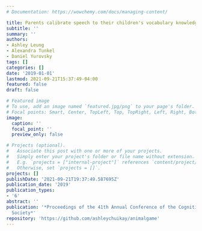 ```yaml
---
# Documentation: https://wowchemy.com/docs/managing-content/

title: Parents calibrate speech to their children's vocabulary knowledge
subtitle: ''
summary: ''
authors:
- Ashley Leung
- Alexandra Tunkel
- Daniel Yurovsky
tags: []
categories: []
date: '2019-01-01'
lastmod: 2021-09-21T15:37:49-04:00
featured: false
draft: false

# Featured image
# To use, add an image named `featured.jpg/png` to your page's folder.
# Focal points: Smart, Center, TopLeft, Top, TopRight, Left, Right, BottomLeft, Bottom, BottomRight.
image:
  caption: ''
  focal_point: ''
  preview_only: false

# Projects (optional).
#   Associate this post with one or more of your projects.
#   Simply enter your project's folder or file name without extension.
#   E.g. `projects = ["internal-project"]` references `content/project/deep-learning/index.md`.
#   Otherwise, set `projects = []`.
projects: []
publishDate: '2021-09-21T19:37:49.587695Z'
publication_date: '2019'
publication_types:
- '6'
abstract: ''
publication: '*Proceedings of the 41th Annual Conference of the Cognitive Science
  Society*'
repository: 'https://github.com/ashleychuikay/animalgame'
---
```

